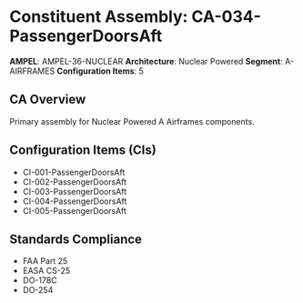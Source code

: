 # Constituent Assembly: CA-034-PassengerDoorsAft

**AMPEL**: AMPEL-36-NUCLEAR
**Architecture**: Nuclear Powered
**Segment**: A-AIRFRAMES
**Configuration Items**: 5

## CA Overview
Primary assembly for Nuclear Powered A Airframes components.

## Configuration Items (CIs)
- CI-001-PassengerDoorsAft
- CI-002-PassengerDoorsAft
- CI-003-PassengerDoorsAft
- CI-004-PassengerDoorsAft
- CI-005-PassengerDoorsAft

## Standards Compliance
- FAA Part 25
- EASA CS-25
- DO-178C
- DO-254
